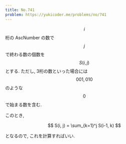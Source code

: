 ```yaml
---
title: No.741
problem: https://yukicoder.me/problems/no/741
---
```

$$ i $$ 桁の AscNumber の数で $$ j $$ で終わる数の個数を $$ S(i, j) $$ とする. ただし, 3桁の数といった場合には $$ 001, 010 $$ のような $$ 0 $$ で始まる数を含む.

このとき,

$$
S(i, j) = \sum_{k=1}^j S(i-1, k)
$$

となるので, これを計算すればいい.
